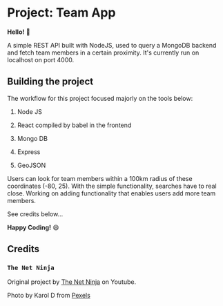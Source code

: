 # Project: Team App

**Hello!** 👋

A simple REST API built with NodeJS, used to query a MongoDB backend and fetch team members in a certain proximity. It's currently run on localhost on port 4000.

## Building the project

The workflow for this project focused majorly on the tools below:

1. Node JS

2. React compiled by babel in the frontend

3. Mongo DB

4. Express

5. GeoJSON

Users can look for team members within a 100km radius of these coordinates (-80, 25). With the simple functionality, searches have to real close. Working on adding functionality that enables users add more team members.

See credits below...

**Happy Coding!** 😄

## Credits

### `The Net Ninja`

Original project by [The Net Ninja](https://www.youtube.com/channel/UCW5YeuERMmlnqo4oq8vwUpg) on Youtube.

Photo by Karol D from [Pexels](https://www.pexels.com/@karoldach)
